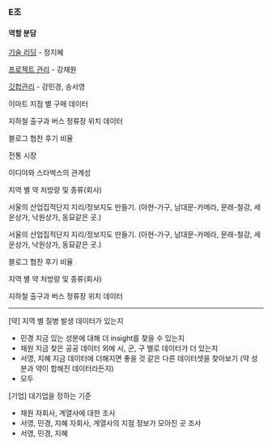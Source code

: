 ### E조  

#### 역할 분담

<u>기술 리딩</u> - 정지혜

<u>프로젝트 관리</u> - 강채원

<u>깃헙관리</u> - 강민경, 송서영



이마트 지점 별 구매 데이터

지하철 출구과 버스 정류장 위치 데이터

블로그 협찬 후기 비율 

전통 시장

이디야와 스타벅스의 관계성 

지역 별 약 처방량 및 종류(회사)

서울의 산업집적단지 지리/정보지도 만들기. (아현-가구, 남대문-카메라, 문래-철강, 세운상가, 낙원상가, 동묘같은 곳.)



서울의 산업집적단지 지리/정보지도 만들기. (아현-가구, 남대문-카메라, 문래-철강, 세운상가, 낙원상가, 동묘같은 곳.)

블로그 협찬 후기 비율 

지역 별 약 처방량 및 종류(회사)

지하철 출구과 버스 정류장 위치 데이터


---
[약]
지역 별 질병 발생 데이터가 있는지
- 민경
지금 있는 성분에 대해 더 insight를 찾을 수 있는지
- 채원
지금 찾은 공공 데이터 외에 시, 군, 구 별로 데이터가 더 있는지
- 서영, 지혜
지금 데이터에 더해지면 좋을 것 같은 다른 데이터셋을 찾아보기 (약 성분과 약이 합해진 데이터라든지)
- 모두

[기업]
대기업을 정하는 기준
- 채원
자회사, 계열사에 대한 조사
- 서영, 민경, 지혜
자회사, 계열사의 지점 정보가 모아진 곳 조사
- 서영, 민경, 지혜
